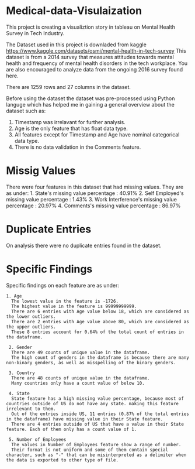 # Medical-data-Visulaization

This project is creating a visualiztion story in tableau on Mental Health Survey in Tech Industry. 

The Dataset used in this project is downladed from kaggle https://www.kaggle.com/datasets/osmi/mental-health-in-tech-survey 
This dataset is from a 2014 survey that measures attitudes towards mental health and frequency of mental health disorders in the tech workplace. You are also encouraged to analyze data from the ongoing 2016 survey found here.

There are 1259 rows and 27 columns in the dataset.

Before using the dataset the dataset was pre-processed using Python languge which has helped me in gaining a general overview about the dataset such as:
  1. Timestamp was irrelavant for further analysis.
  2. Age is the only feature that has float data type.
  3. All features except for Timestamp and Age have nominal categorical data type.
  4. There is no data validation in the Comments feature.
  
  # Missig Values
  There were four features in this dataset that had missing values. They are as under:
    1. State's missing value percentage : 40.91%
    2. Self Employed's missing value percentage : 1.43%
    3. Work Interference's missing value percentage : 20.97%
    4. Comments's missing value percentage : 86.97%
    
  # Duplicate Entries
  On analysis there were no duplicate entries found in the dataset.
  
  # Specific Findings
  Specific findings on each feature are as under:

    1. Age
      The lowest value in the feature is -1726.
      The highest value in the feature is 99999999999.
      There are 6 entries with Age value below 18, which are considered as the lower outliers.
      There are 2 entries with Age value above 80, which are considered as the upper outliers.
      These 8 entries account for 0.64% of the total count of entries in the dataframe.
      
     2. Gender
      There are 49 counts of unique value in the dataframe.
      The high count of genders in the dataframe is because there are many non-binary genders, as well as misspelling of the binary genders.
      
     3. Country
      There are 48 counts of unique value in the dataframe.
      Many countries only have a count value of below 10.
      
     4. State
      State feature has a high missing value percentage, because most of countries outside of US do not have any state. making this feature irrelevant to them.
      Out of the entries inside US, 11 entries (0.87% of the total entries in the dataframe) have missing value in their State feature.
      There are 4 entries outside of US that have a value in their State feature. Each of them only has a count value of 1.
      
     5. Number of Employees
      The values in Number of Employees feature show a range of number.
      Their format is not uniform and some of them contain special character, such as "-" that can be misinterpreted as a delimiter when the data is exported to other type of file.
